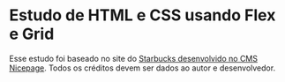 # Estudo de HTML e CSS usando Flex e Grid

Esse estudo foi baseado no site do [Starbucks desenvolvido no CMS Nicepage](https://nicepage.com/pt/ht/17223/cafe-starbucks-modelo-html).
Todos os créditos devem ser dados ao autor e desenvolvedor.